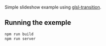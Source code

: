 Simple slideshow example using [glsl-transition](https://npmjs.org/package/glsl-transition).

Running the exemple
---

```bash
npm run build
npm run server
```

